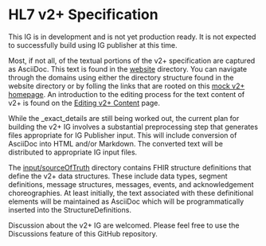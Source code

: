 # HL7 v2+ Specification

This IG is in development and is not yet production ready.  It is not expected to successfully build using IG publisher at this time.

Most, if not all, of the textual portions of the v2+ specification are captured as AsciiDoc.  This text is found in the [website](website) directory.  You can navigate through the domains using either the directory structure found in the website directory or by folling the links that are rooted on this [mock v2+ homepage](website/v2plus-navigation.adoc). An introduction to the editing process for the text content of v2+ is found on the [Editing v2+ Content](editor_instructions/editing_content.adoc) page.

While the _exact_details are still being worked out, the current plan for building the v2+ IG involves a substantial preprocessing step that generates files appropriate for IG Publisher input.  This will include conversion of AsciiDoc into HTML and/or Markdown.  The converted text will be distributed to appropriate IG input files.

The [input/sourceOfTruth](input/sourceOfTruth) directory contains FHIR structure definitions that define the v2+ data structures.  These include data types, segment definitions, message structures, messages, events, and acknowledgement choreographies.  At least initially, the text associated with these definitional elements will be maintained as AsciiDoc which will be programmatically inserted into the StructureDefinitions.

Discussion about the v2+ IG are welcomed.  Please feel free to use the Discussions feature of this GitHub repository.
